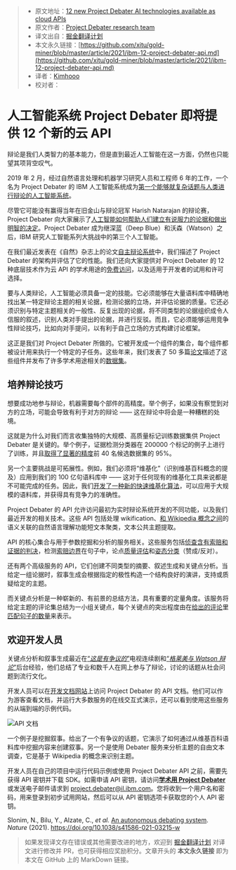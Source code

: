 > * 原文地址：[12 new Project Debater AI technologies available as cloud APIs](https://www.ibm.com/blogs/research/2021/03/project-debater-api/)
> * 原文作者：[Project Debater research team](https://www.ibm.com/blogs/research/author/project-debateril-ibm-com/)
> * 译文出自：[掘金翻译计划](https://github.com/xitu/gold-miner)
> * 本文永久链接：[https://github.com/xitu/gold-miner/blob/master/article/2021/ibm-12-project-debater-api.md](https://github.com/xitu/gold-miner/blob/master/article/2021/ibm-12-project-debater-api.md)
> * 译者：[Kimhooo](https://github.com/Kimhooo)
> * 校对者：

# 人工智能系统 Project Debater 即将提供 12 个新的云 API

辩论是我们人类智力的基本能力，但是直到最近人工智能在这一方面，仍然也只能望其项背空叹气。

2019 年 2 月，经过自然语言处理和机器学习研究人员和工程师 6 年的工作，一个名为 Project Debater 的 IBM 人工智能系统成为[第一个能够就复杂话题与人类进行辩论的人工智能系统](https://ibm.biz/debater-event)。

尽管它可能没有赢得当年在旧金山与辩论冠军 Harish Natarajan 的辩论赛，Project Debater 向大家展示了[人工智能如何帮助人们建立有说服力的论据和做出明智的决定](https://ibm-research.medium.com/augmenting-humans-ibms-project-debater-ai-gives-human-debating-teams-a-hand-at-cambridge-69a29bcd4eff)。Project Debater 成为继深蓝（Deep Blue）和沃森（Watson）之后，IBM 研究人工智能系列大挑战中的第三个人工智能。

在我们最近发表在《自然》杂志上的论文[自主辩论系统](https://eorder.sheridan.com/3_0/app/orders/11030/files/assets/common/downloads/Slonim.pdf)中，我们描述了 Project Debater 的架构并评估了它的性能。我们还向大家提供对 Project Debater 的 12 种底层技术作为云 API 的学术用途的[免费访问](https://early-access-program.debater.res.ibm.com/academic_use.html)，以及适用于开发者的试用和许可选择。

要与人类辩论，人工智能必须具备一定的技能。它必须能够在大量语料库中精确地找出某一特定辩论主题的相关论据，检测论据的立场，并评估论据的质量。它还必须识别与特定主题相关的一般性、反复出现的论据，将不同类型的论据组织成令人信服的叙述，识别人类对手提出的论据，并进行反驳。而且，它必须能够运用竞争性辩论技巧，比如向对手提问，以有利于自己立场的方式构建讨论框架。

这正是我们对 Project Debater 所做的。它被开发成一个组件的集合，每个组件都被设计用来执行一个特定的子任务。这些年来，我们发表了 50 多篇[论文](https://www.research.ibm.com/artificial-intelligence/project-debater/research/)描述了这些组件并发布了许多学术用途相关的[数据集](https://www.research.ibm.com/haifa/dept/vst/debating_data.shtml)。

## 培养辩论技巧

想要成功地参与辩论，机器需要每个部件的高精度。举个例子，如果没有察觉到对方的立场，可能会导致有利于对方的辩论 —— 这在辩论中将会是一种糟糕的处境。

这就是为什么对我们而言收集独特的大规模、高质量标记训练数据集供 Project Debater 是关键的。举个例子，证据检测分类器在 200000 个标记的例子上进行了训练，并且[取得了显著的精度](https://arxiv.org/abs/1911.10763)前 40 名候选数据集的 95%。

另一个主要挑战是可拓展性。例如，我们必须将“维基化”（识别维基百科概念的提及）应用到我们的 100 亿句语料库中 —— 这对于任何现有的维基化工具来说都是不可能完成的任务。因此，我们[开发了一种新的快速维基化算法](https://arxiv.org/abs/1908.06785)，可以应用于大规模的语料库，并获得具有竞争力的准确性。

Project Debater 的 API 允许访问最初为实时辩论系统开发的不同功能，以及我们最近开发的相关技术。这些 API 包括处理 wikification、[和 Wikipedia 概念之间](https://www.aclweb.org/anthology/L18-1408.pdf)的语义关联的自然语言理解功能短文本聚类，文本公共主题提取。

API 的核心集合与用于参数挖掘和分析的服务相关。这些服务包括[侦查含有索赔和证据的判决](https://www.google.com/url?sa=t&rct=j&q=&esrc=s&source=web&cd=&ved=2ahUKEwjezKWPgbXvAhU1JMUKHXjwDQkQFjAAegQIAhAD&url=https%3A%2F%2Farxiv.org%2Fabs%2F1911.10763&usg=AOvVaw0eUm-tVPfKf0OpVrVKvSWh)，检测[索赔边界](https://www.aclweb.org/anthology/C14-1141/)在句子中，论点[质量评估](https://www.google.com/url?sa=t&rct=j&q=&esrc=s&source=web&cd=&ved=2ahUKEwi43fGrgbXvAhVL2KQKHZt2BLUQFjABegQIAxAD&url=https%3A%2F%2Farxiv.org%2Fabs%2F1911.11408&usg=AOvVaw2vnRuQaiZZ4yLfqoQ4GFur)和[姿态分类](https://www.aclweb.org/anthology/E17-1024.pdf)（赞成/反对）。

还有两个高级服务的 API，它们创建不同类型的摘要、叙述生成和关键点分析。当给定一组论据时，叙事生成会根据指定的极性构造一个结构良好的演讲，支持或质疑给定的主题。

而关键点分析是一种崭新的、有前景的总结方法，具有重要的定量角度。该服务将给定主题的评论集总结为一小组关键点，每个关键点的突出程度由在[给出的评论](https://www.aclweb.org/anthology/2020.emnlp-main.3.pdf)里[匹配句子的数量](https://www.aclweb.org/anthology/2020.acl-main.371.pdf)来表示。

## 欢迎开发人员

关键点分析和叙事生成最近在[“*这是有争议的*”](https://www.research.ibm.com/artificial-intelligence/project-debater/thats-debatable/)电视连续剧和[“*格莱美与 Watson 辩论*”](https://www.grammy.com/watson)后台经验，他们总结了专业和数千人在网上参与了辩论，讨论的话题从社会问题到流行文化。

开发人员可以在[开发文档网站](https://early-access-program.debater.res.ibm.com/)上访问 Project Debater 的 API 文档。他们可以作为游客查看文档，并运行大多数服务的在线交互式演示，还可以看到使用这些服务的从端到端的示例代码。

![API 文档](https://www.ibm.com/blogs/research/wp-content/uploads/2021/03/debater-getting-started.jpg)

一个例子是挖掘叙事。给出了一个有争议的话题，它演示了如何通过从维基百科语料库中挖掘内容来创建叙事。另一个是使用 Debater 服务来分析主题的自由文本调查，它是基于 Wikipedia 的概念来识别主题。

开发人员在自己的项目中运行代码示例或使用 Project Debater API 之前，需要先获得 API 密钥并下载 SDK。如需申请 API 密钥，请访问[**学术用 Project Debater**](https://early-access-program.debater.res.ibm.com/academic_use.html) 或发送电子邮件请求到 [project.debater@il.ibm.com](mailto:project.debater@il.ibm.com)。您将收到一个用户名和密码，用来登录到初步试用网站，然后可以从 API 密钥选项卡获取您的个人 API 密钥。

Slonim, N., Bilu, Y., Alzate, C., *et al.* [An autonomous debating system](https://eorder.sheridan.com/3_0/app/orders/11030/files/assets/common/downloads/Slonim.pdf). *Nature* (2021). https://doi.org/10.1038/s41586-021-03215-w

> 如果发现译文存在错误或其他需要改进的地方，欢迎到 [掘金翻译计划](https://github.com/xitu/gold-miner) 对译文进行修改并 PR，也可获得相应奖励积分。文章开头的 **本文永久链接** 即为本文在 GitHub 上的 MarkDown 链接。
